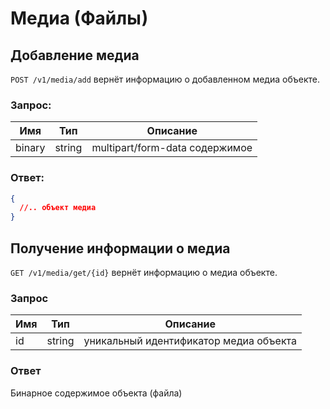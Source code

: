 # Медиа (Файлы)

## Добавление медиа

`POST /v1/media/add` вернёт информацию о добавленном медиа объекте.

### Запрос:

Имя | Тип | Описание
--- | --- | ---
binary | string | multipart/form-data содержимое

### Ответ:

```json
{
  //.. объект медиа
}
```

## Получение информации о медиа

`GET /v1/media/get/{id}` вернёт информацию о медиа объекте.

### Запрос

Имя | Тип | Описание
--- | --- | ---
id | string | уникальный идентификатор медиа объекта

### Ответ

Бинарное содержимое объекта (файла)